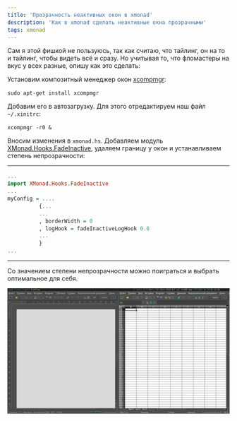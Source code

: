 ```yaml
---
title: 'Прозрачность неактивных окон в xmonad'
description: 'Как в xmonad сделать неактивные окна прозрачными'
tags: xmonad
---
```


Сам я этой фишкой не пользуюсь, так как считаю, что тайлинг, он
на то и тайлинг, чтобы видеть всё и сразу. Но учитывая то, что
фломастеры на вкус у всех разные, опишу как это сделать:  

Установим композитный менеджер окон [xcompmgr]:

```
sudo apt-get install xcompmgr

```
Добавим его в автозагрузку. Для этого отредактируем наш файл
`~/.xinitrc`:

```
xcompmgr -r0 &

```

Вносим изменения в `xmonad.hs`. Добавляем модуль
[XMonad.Hooks.FadeInactive], удаляем границу у окон и
устанавливаем степень непрозрачности:

---

```haskell
...
import XMonad.Hooks.FadeInactive
...
myConfig = ....
          {...
          ...
          , borderWidth = 0
          , logHook = fadeInactiveLogHook 0.8
          ...
          }
...

```
---

Со значением степени непрозрачности можно поиграться и выбрать
оптимальное для себя.

![calc - активное окно, writer - неактивное окно.](/images/2018-03-01-1.jpg)


[xcompmgr]: https://packages.debian.org/ru/stretch/xcompmgr
[XMonad.Hooks.FadeInactive]: https://hackage.haskell.org/package/xmonad-contrib-0.13/docs/XMonad-Hooks-FadeInactive.html
